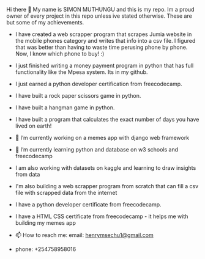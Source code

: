   Hi there 👋
  My name is SIMON MUTHUNGU and this is my repo. Im a proud owner of every project in this repo unless ive stated otherwise. These are but some of my achievements.
  
- I have created a web scrapper program that scrapes Jumia website in the mobile phones category and writes that info into a csv file. I figured that was better than having to waste time perusing phone by phone. Now, I know which phone to buy! :)


- I just finished writing a money payment program in python that has full functionality like the Mpesa system. Its in my github.
- I just earned a python developer certification from freecodecamp. 
- I have built a rock paper scissors game in python.
- I have built a hangman game in python.
- I have built a program that calculates the exact number of days you have lived on earth! 

- 🔭 I’m currently working on a memes app with django web framework
- 🌱 I’m currently learning python and database on w3 schools and freecodecamp
- I am also working with datasets on kaggle and learning to draw insights from data
- I'm also building a web scrapper program from scratch that can fill a csv file with scrapped data from the internet

- I have a python developer certificate from freecodecamp.
- I have a HTML CSS certificate from freecodecamp - it helps me with building my memes app
- 📫 How to reach me: email: henrymsechu1@gmail.com
- phone: +254758958016
